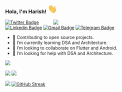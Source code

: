 ### Hola, I'm Harish! <img src="https://raw.githubusercontent.com/ABSphreak/ABSphreak/master/gifs/Hi.gif" width="30px">

<img align="right" src="https://media.giphy.com/media/E89xxATM4iZoPdr6Tb/giphy.gif" width="350px" />


[![Twitter Badge](https://img.shields.io/badge/-@theflutterboi-1ca0f1?style=for-the-badge&labelColor=1ca0f1&logo=twitter&logoColor=white)](https://twitter.com/theflutterboi)
[![Linkedin Badge](https://img.shields.io/badge/-Harish_Anbalagan-blue?style=for-the-badge&logo=Linkedin&logoColor=white)](https://www.linkedin.com/in/harishanbalagan/)
[![Gmail Badge](https://img.shields.io/badge/-harishanbalagandev@gmail.com-c14438?style=for-the-badge&logo=Gmail&logoColor=white)](mailto:harishanbalagandev@gmail.com)
[![Telegram Badge](https://img.shields.io/badge/-Harishwarrior-grey?style=for-the-badge&logo=Telegram&logoColor=white)](https://t.me/Harishwarrior)

- 🔭 Contributing to open source projects.
- 🌱 I’m currently learning DSA and Architecture.
- 👯 I’m looking to collaborate on Flutter and Android.
- 🤔 I’m looking for help with DSA and Architecture.

![](https://komarev.com/ghpvc/?username=harishwarrior)

![](https://github-profile-summary-cards.vercel.app/api/cards/repos-per-language?username=Harishwarrior&theme=nord_bright)
![](https://github-profile-summary-cards.vercel.app/api/cards/stats?username=Harishwarrior&theme=nord_bright)

![](https://github-profile-summary-cards.vercel.app/api/cards/profile-details?username=Harishwarrior&theme=nord_bright)
[![GitHub Streak](https://github-readme-streak-stats.herokuapp.com?user=harishwarrior&theme=dracula&date_format=M%20j%5B%2C%20Y%5D)](https://git.io/streak-stats)
